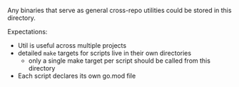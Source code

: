 

Any binaries that serve as general cross-repo utilities could be stored in this directory.

Expectations:
- Util is useful across multiple projects
- detailed `make` targets for scripts live in their own directories
  - only a single make target per script should be called from this directory
- Each script declares its own go.mod file
